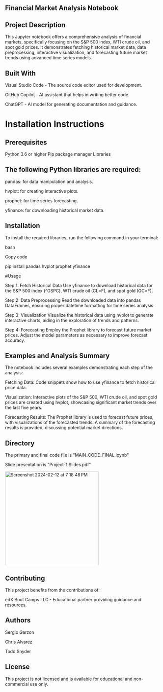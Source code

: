 ## Financial Market Analysis Notebook

## Project Description

This Jupyter notebook offers a comprehensive analysis of financial markets, specifically focusing on the S&P 500 index, WTI crude oil, and spot gold prices. It demonstrates fetching historical market data, data preprocessing, interactive visualization, and forecasting future market trends using advanced time series models.

## Built With

Visual Studio Code - The source code editor used for development.

GitHub Copilot - AI assistant that helps in writing better code.

ChatGPT - AI model for generating documentation and guidance.

# Installation Instructions

## Prerequisites
Python 3.6 or higher
Pip package manager
Libraries

## The following Python libraries are required:

pandas: for data manipulation and analysis.

hvplot: for creating interactive plots.

prophet: for time series forecasting.

yfinance: for downloading historical market data.

## Installation
To install the required libraries, run the following command in your terminal:

bash

Copy code

pip install pandas hvplot prophet yfinance

#Usage

Step 1: Fetch Historical Data
Use yfinance to download historical data for the S&P 500 index (^GSPC), WTI crude oil (CL=F), and spot gold (GC=F).

Step 2: Data Preprocessing
Read the downloaded data into pandas DataFrames, ensuring proper datetime formatting for time series analysis.

Step 3: Visualization
Visualize the historical data using hvplot to generate interactive charts, aiding in the exploration of trends and patterns.

Step 4: Forecasting
Employ the Prophet library to forecast future market prices. Adjust the model parameters as necessary to improve forecast accuracy.

## Examples and Analysis Summary

The notebook includes several examples demonstrating each step of the analysis:

Fetching Data: Code snippets show how to use yfinance to fetch historical price data.

Visualization: Interactive plots of the S&P 500, WTI crude oil, and spot gold prices are created using hvplot, showcasing significant market trends over the last five years.

Forecasting Results: The Prophet library is used to forecast future prices, with visualizations of the forecasted trends. A summary of the forecasting results is provided, discussing potential market directions.

## Directory
The primary and final code file is "MAIN_CODE_FINAL.ipynb"

Slide presentation is "Project-1 Slides.pdf"

<img width="304" alt="Screenshot 2024-02-12 at 7 18 48 PM" src="https://github.com/SAG-GithubApprentice/Project-1/assets/151570128/e83f7be5-534c-4d2c-b852-9aa58d873923">



## Contributing

This project benefits from the contributions of:

edX Boot Camps LLC - Educational partner providing guidance and resources.

## Authors

Sergio Garzon

Chris Alvarez

Todd Snyder

## License

This project is not licensed and is available for educational and non-commercial use only.




